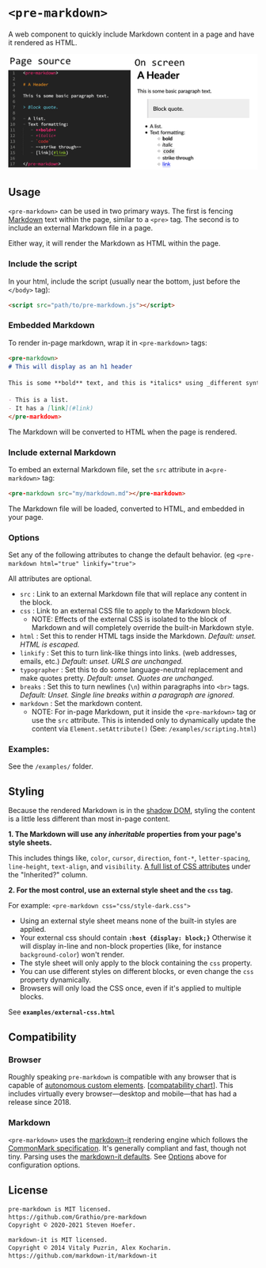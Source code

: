 # `<pre-markdown>`

A web component to quickly include Markdown content in a page and have it rendered as HTML.

![Screenshot](examples/image/docs-input-output.png "HTML page source on the left, rendered HTML on the right.")

## Usage

`<pre-markdown>` can be used in two primary ways. The first is fencing [Markdown](https://en.wikipedia.org/wiki/Markdown) text within the page, similar to a `<pre>` tag. The second is to include an external Markdown file in a page.

Either way, it will render the Markdown as HTML within the page.

### Include the script
In your html, include the script (usually near the bottom, just before the `</body>` tag):

```html
<script src="path/to/pre-markdown.js"></script>
```

### Embedded Markdown


To render in-page markdown, wrap it in `<pre-markdown>` tags:

```markdown
<pre-markdown>
# This will display as an h1 header

This is some **bold** text, and this is *italics* using _different syntax_.

- This is a list.
- It has a [link](#link)
</pre-markdown>
```

The Markdown will be converted to HTML when the page is rendered.

### Include external Markdown

To embed an external Markdown file, set the `src` attribute in a`<pre-markdown>` tag:

```markdown
<pre-markdown src="my/markdown.md"></pre-markdown>
```

The Markdown file will be loaded, converted to HTML, and embedded in your page.

### Options

Set any of the following attributes to change the default behavior. (eg `<pre-markdown html="true" linkify="true">`

All attributes are optional.

- `src` : Link to an external Markdown file that will replace any content in the block.
- `css` : Link to an external CSS file to apply to the Markdown block.
  - NOTE: Effects of the external CSS is isolated to the block of Markdown and will completely override the built-in Markdown style.
- `html` : Set this to render HTML tags inside the Markdown. *Default: unset. HTML is escaped.*
- `linkify` : Set this to turn link-like things into links. (web addresses, emails, etc.) *Default: unset. URLS are unchanged.*
- `typographer` : Set this to do some language-neutral replacement and make quotes pretty. *Default: unset. Quotes are unchanged.*
- `breaks` : Set this to turn newlines (`\n`) within paragraphs into `<br>` tags. *Default: Unset. Single line breaks within a paragraph are ignored.*
- `markdown` : Set  the markdown content.
  - NOTE: For in-page Markdown, put it inside the `<pre-markdown>` tag or use the `src` attribute. This is intended only to dynamically update the content via `Element.setAttribute()` (See: `/examples/scripting.html`)

### Examples:

See the `/examples/` folder.

## Styling

Because the rendered Markdown is in the [shadow DOM](https://open-wc.org/guides/knowledge/styling/styles-piercing-shadow-dom/), styling the content is a little less different than most in-page content.

**1. The Markdown will use any *inheritable* properties from your page's style sheets.**

This includes things like, `color`, `cursor`, `direction`, `font-*`, `letter-spacing`, `line-height`, `text-align`, and `visibility`. [A full list of CSS attributes](https://www.w3.org/TR/CSS22/propidx.html) under the "Inherited?" column. 

**2. For the most control, use an external style sheet and the `css` tag.**

For example: `<pre-markdown css="css/style-dark.css">` 

- Using an external style sheet means none of the built-in styles are applied.
- Your external css should contain **`:host {display: block;}`** Otherwise it will display in-line and non-block properties (like, for instance `background-color`) won't render.
- The style sheet will only apply to the block containing the `css` property.
- You can use different styles on different blocks, or even change the `css` property dynamically.
- Browsers will only load the CSS once, even if it's applied to multiple blocks.

See **`examples/external-css.html`**

## Compatibility

### Browser

Roughly speaking `pre-markdown` is compatible with any browser that is capable of [autonomous custom elements](https://developer.mozilla.org/en-US/docs/Web/Web_Components/Using_custom_elements). [[compatability chart](https://caniuse.com/custom-elementsv1)].  This includes virtually every browser—desktop and mobile—that has had a release since 2018.

### Markdown

`<pre-markdown>` uses the [markdown-it](https://github.com/markdown-it/markdown-it) rendering engine which follows the [CommonMark specification](https://spec.commonmark.org/). It's generally compliant and fast, though not tiny. Parsing uses the [markdown-it defaults](https://markdown-it.github.io/markdown-it/). See [Options](#options) above for configuration options.

## License

```
pre-markdown is MIT licensed.
https://github.com/Grathio/pre-markdown
Copyright © 2020-2021 Steven Hoefer.
```

```
markdown-it is MIT licensed.
Copyright © 2014 Vitaly Puzrin, Alex Kocharin.
https://github.com/markdown-it/markdown-it
```

